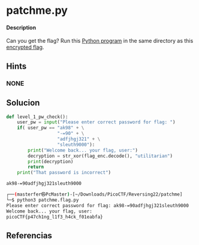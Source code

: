 # patchme.py

#### Description
Can you get the flag? Run this [Python program](https://artifacts.picoctf.net/c/387/patchme.flag.py) in the same directory as this [encrypted flag](https://artifacts.picoctf.net/c/387/flag.txt.enc).

## Hints
### NONE


## Solucion


```python
def level_1_pw_check():
    user_pw = input("Please enter correct password for flag: ")
    if( user_pw == "ak98" + \
                   "-=90" + \
                   "adfjhgj321" + \
                   "sleuth9000"):
        print("Welcome back... your flag, user:")
        decryption = str_xor(flag_enc.decode(), "utilitarian")
        print(decryption)
        return
    print("That password is incorrect")

```

```bash
ak98-=90adfjhgj321sleuth9000

┌──(masterfer㉿PcMaster)-[~/Downloads/PicoCTF/Reversing22/patchme]
└─$ python3 patchme.flag.py
Please enter correct password for flag: ak98-=90adfjhgj321sleuth9000
Welcome back... your flag, user:
picoCTF{p47ch1ng_l1f3_h4ck_f01eabfa}


```


## Referencias